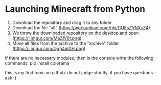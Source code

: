 # Launching Minecraft from Python

1. Download the repository and drag it to any folder
2. Download the file "all" (https://workupload.com/file/GUEsZYNXcZ4)
3. We throw the downloaded repository on the desktop and open (https://i.imgur.com/MeZIV0t.png)
4. Move all files from the archive to the "archive" folder (https://i.imgur.com/Dgg4mDH.png)

if there are no necessary modules, then in the console write the following commands:
pip install colorama

this is my first topic on github. do not judge strictly. if you have questions - ask :)
